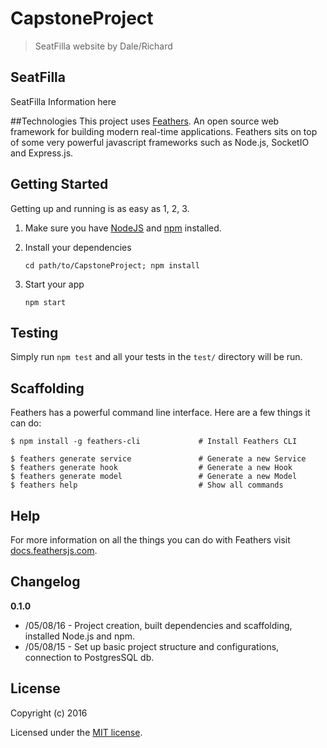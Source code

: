 # CapstoneProject

> SeatFilla website by Dale/Richard


## SeatFilla
SeatFilla Information here

##Technologies
This project uses [Feathers](http://feathersjs.com). An open source web framework for building modern real-time applications.
Feathers sits on top of some very powerful javascript frameworks such as Node.js, SocketIO and Express.js. 

## Getting Started

Getting up and running is as easy as 1, 2, 3.

1. Make sure you have [NodeJS](https://nodejs.org/) and [npm](https://www.npmjs.com/) installed.
2. Install your dependencies
    
    ```
    cd path/to/CapstoneProject; npm install
    ```

3. Start your app
    
    ```
    npm start
    ```

## Testing

Simply run `npm test` and all your tests in the `test/` directory will be run.

## Scaffolding

Feathers has a powerful command line interface. Here are a few things it can do:

```
$ npm install -g feathers-cli             # Install Feathers CLI

$ feathers generate service               # Generate a new Service
$ feathers generate hook                  # Generate a new Hook
$ feathers generate model                 # Generate a new Model
$ feathers help                           # Show all commands
```

## Help

For more information on all the things you can do with Feathers visit [docs.feathersjs.com](http://docs.feathersjs.com).

## Changelog

__0.1.0__

- /05/08/16 - Project creation, built dependencies and scaffolding, installed Node.js and npm.
- /05/08/15 - Set up basic project structure and configurations, connection to PostgresSQL db.

## License

Copyright (c) 2016

Licensed under the [MIT license](LICENSE).
